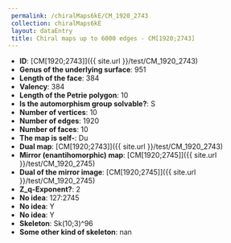 ```yaml
--- 
 permalink: /chiralMaps6kE/CM_1920_2743 
 collection: chiralMaps6kE
 layout: dataEntry
 title: Chiral maps up to 6000 edges - CM[1920;2743]
---
```


- **ID**: [CM[1920;2743]]({{ site.url }}/test/CM_1920_2743)
- **Genus of the underlying surface**: 951
- **Length of the face**: 384
- **Valency**: 384
- **Length of the Petrie polygon**: 10
- **Is the automorphism group solvable?**: S
- **Number of vertices**: 10
- **Number of edges**: 1920
- **Number of faces**: 10
- **The map is self-**: Du
- **Dual map**: [CM[1920;2743]]({{ site.url }}/test/CM_1920_2743)
- **Mirror (enantihomorphic) map**: [CM[1920;2745]]({{ site.url }}/test/CM_1920_2745)
- **Dual of the mirror image**: [CM[1920;2745]]({{ site.url }}/test/CM_1920_2745)
- **Z_q-Exponent?**: 2
- **No idea**:  127:2745
- **No idea**: Y
- **No idea**: Y
- **Skeleton**: Sk(10;3)^96
- **Some other kind of skeleton**: nan
